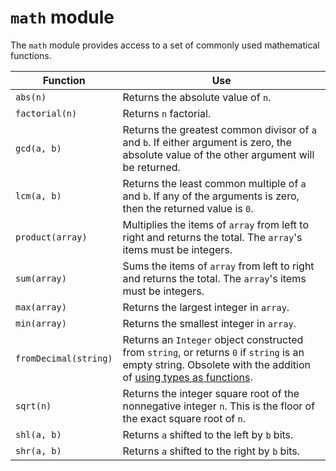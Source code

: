 # `math` module

The `math` module provides access to a set of commonly used mathematical functions.

Function              | Use
---                   | ---
`abs(n)`              | Returns the absolute value of `n`.
`factorial(n)`        | Returns `n` factorial.
`gcd(a, b)`           | Returns the greatest common divisor of `a` and `b`. If either argument is zero, the absolute value of the other argument will be returned.
`lcm(a, b)`           | Returns the least common multiple of `a` and `b`. If any of the arguments is zero, then the returned value is `0`.
`product(array)`      | Multiplies the items of `array` from left to right and returns the total. The `array`'s items must be integers.
`sum(array)`          | Sums the items of `array` from left to right and returns the total. The `array`'s items must be integers.
`max(array)`          | Returns the largest integer in `array`.
`min(array)`          | Returns the smallest integer in `array`.
`fromDecimal(string)` | Returns an `Integer` object constructed from `string`, or returns `0` if `string` is an empty string. Obsolete with the addition of [using types as functions](08builtins.md#typeof).
`sqrt(n)`             | Returns the integer square root of the nonnegative integer `n`. This is the floor of the exact square root of `n`.
`shl(a, b)`           | Returns `a` shifted to the left by `b` bits.
`shr(a, b)`           | Returns `a` shifted to the right by `b` bits.
